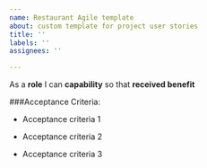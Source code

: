 ```yaml
---
name: Restaurant Agile template
about: custom template for project user stories
title: ''
labels: ''
assignees: ''

---
```


As a **role** I can **capability** so that **received benefit**

###Acceptance Criteria:

- Acceptance criteria 1

- Acceptance criteria 2

- Acceptance criteria 3
